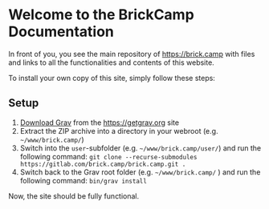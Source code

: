 # Welcome to the BrickCamp Documentation

In front of you, you see the main repository of https://brick.camp with files and links to all the functionalities and contents of this website.

To install your own copy of this site, simply follow these steps:

## Setup

1. [Download Grav](http://getgrav.org/downloads) from the https://getgrav.org site
2. Extract the ZIP archive into a directory in your webroot (e.g. `~/www/brick.camp/`)
3. Switch into the `user`-subfolder (e.g. `~/www/brick.camp/user/`) and run the following command:
`git clone --recurse-submodules https://gitlab.com/brick.camp/brick.camp.git .`
4. Switch back to the Grav root folder (e.g. `~/www/brick.camp/` ) and run the following command:
`bin/grav install`

Now, the site should be fully functional.